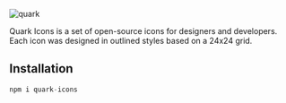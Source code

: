 ![quark](https://user-images.githubusercontent.com/28647820/188637641-10c6d7c8-02db-46f0-a7e2-f4566def20ca.png)

Quark Icons is a set of open-source icons for designers and developers. Each icon was designed in outlined styles based on a 24x24 grid.

## Installation

```jsx
npm i quark-icons
```

